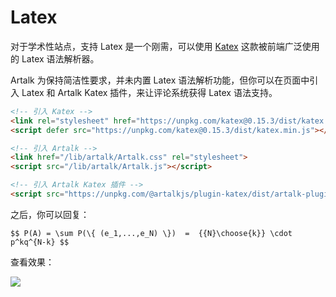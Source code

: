 # Latex

对于学术性站点，支持 Latex 是一个刚需，可以使用 [Katex](https://katex.org/) 这款被前端广泛使用的 Latex 语法解析器。

Artalk 为保持简洁性要求，并未内置 Latex 语法解析功能，但你可以在页面中引入 Latex 和 Artalk Katex 插件，来让评论系统获得 Latex 语法支持。

```html
<!-- 引入 Katex -->
<link rel="stylesheet" href="https://unpkg.com/katex@0.15.3/dist/katex.min.css">
<script defer src="https://unpkg.com/katex@0.15.3/dist/katex.min.js"></script>

<!-- 引入 Artalk -->
<link href="/lib/artalk/Artalk.css" rel="stylesheet">
<script src="/lib/artalk/Artalk.js"></script>

<!-- 引入 Artalk Katex 插件 -->
<script src="https://unpkg.com/@artalkjs/plugin-katex/dist/artalk-plugin-katex.js"></script>
```

之后，你可以回复：

```
$$ P(A) = \sum P(\{ (e_1,...,e_N) \})  =  {{N}\choose{k}} \cdot p^kq^{N-k} $$
```

查看效果：

![](/images/latex-support/1.png)


